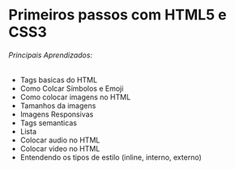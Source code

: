 <h1>Primeiros passos com HTML5 e CSS3</h1>

<h6>Principais Aprendizados:</h6>
<ul>
<li>Tags basicas do HTML</li>
<li>Como Colcar Símbolos e Emoji</li>
<li>Como colocar imagens no HTML</li>
<li>Tamanhos da imagens</li>
<li>Imagens Responsivas</li>
<li>Tags semanticas</li>
<li>Lista</li>
<li>Colocar audio no HTML</li>
<li>Colocar video no HTML</li>
<li>Entendendo os tipos de estilo (inline, interno, externo)</li>
</ul>
